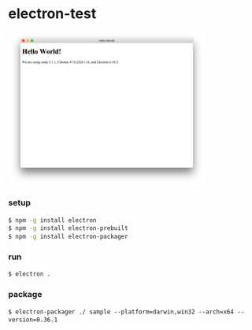 electron-test
==============

<img src="https://raw.githubusercontent.com/oshiro-kazuma/electron-test/master/hello_electron.png" width="400">

### setup ###

```bash
$ npm -g install electron
$ npm -g install electron-prebuilt
$ npm -g install electron-packager
```

### run ###

```bash
$ electron . 
```

### package ###

```
$ electron-packager ./ sample --platform=darwin,win32 --arch=x64 --version=0.36.1
```


